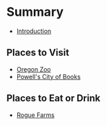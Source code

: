 # Summary
  * [Introduction](README.md)

## Places to Visit
  * [Oregon Zoo](portland-zoo.md)
  * [Powell's City of Books](powells.md)

## Places to Eat or Drink 
  * [Rogue Farms](rogue-farms.md)
